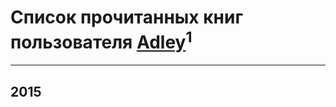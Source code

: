 # Список прочитанных книг пользователя [Adley](https://www.facebook.com/app_scoped_user_id/773939156038480/)<sup>1</sup>
---

## 2015




